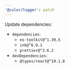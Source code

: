 ```yaml
---
'@culur/logger': patch
---
```


Update dependencies:

- `dependencies`:
  - `es-toolkit@^1.39.5`
  - `ink@^6.0.1`
  - `prettier@^3.6.2`
- `devDependencies`:
  - `@types/react@^19.1.8`
